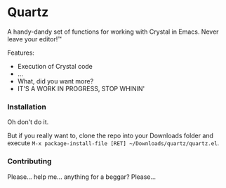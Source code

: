 # Quartz

A handy-dandy set of functions for working with Crystal in Emacs. Never leave your editor!&trade;

Features:
- Execution of Crystal code
- ...
- What, did you want more?
- IT'S A WORK IN PROGRESS, STOP WHININ'

### Installation

Oh don't do it.

But if you really want to, clone the repo into your Downloads folder and execute `M-x package-install-file [RET] ~/Downloads/quartz/quartz.el`.

### Contributing

Please... help me... anything for a beggar? Please...
